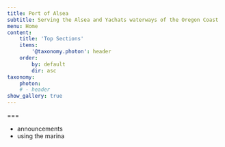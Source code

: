 ```yaml
---
title: Port of Alsea 
subtitle: Serving the Alsea and Yachats waterways of the Oregon Coast
menu: Home
content:
    title: 'Top Sections'
    items: 
        '@taxonomy.photon': header
    order:
        by: default
        dir: asc
taxonomy:
    photon:
    # - header
show_gallery: true
---
```


===

- announcements
- using the marina

